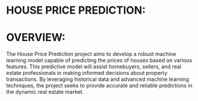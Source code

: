 # HOUSE PRICE PREDICTION:
# OVERVIEW:
The House Price Prediction project aims to develop a robust machine learning model capable of predicting the prices of houses based on various features. This predictive model will assist homebuyers, sellers, and real estate professionals in making informed decisions about property transactions. By leveraging historical data and advanced machine learning techniques, the project seeks to provide accurate and reliable predictions in the dynamic real estate market.
